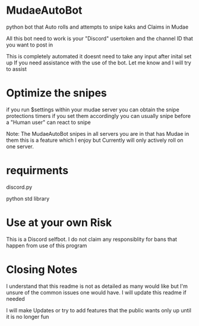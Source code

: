 # MudaeAutoBot
python bot that Auto rolls and attempts to snipe kaks and Claims in Mudae


All this bot need to work is your "Discord" usertoken and the channel ID that you want to post in


This is completely automated it doesnt need to take any input after inital set up
If you need assistance with the use of the bot. Let me know and I will try to assist

# Optimize the snipes
if you run $settings within your mudae server you can obtain the snipe protections timers if you set them accordingly
you can usually snipe before a "Human user" can react to snipe

Note: The MudaeAutoBot snipes in all servers you are in that has Mudae in them this is a feature which I enjoy
but Currently will only actively roll on one server.

# requirments
discord.py

python std library


# Use at your own Risk
This is a Discord selfbot. I do not claim any responsiblity for bans that happen from use of this program

# Closing Notes
I understand that this readme is not as detailed as many would like but I'm unsure of the common issues one would have.
I will update this readme if needed 

I will make Updates or try to add features that the public wants only up until it is no longer fun


